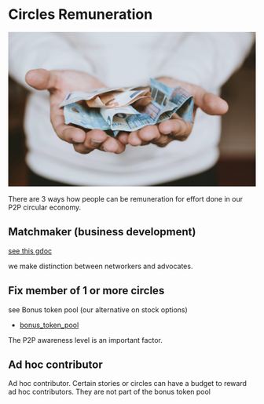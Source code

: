 
# Circles Remuneration

![](images/money.png)

There are 3 ways how people can be remuneration for effort done in our P2P circular economy.

## Matchmaker (business development)

[see this gdoc](https://docs.google.com/document/d/1iA4prSqVot8_6T420oFzd-5l9F_1Ot8jH1YYEbQ2UAI/edit)

we make distinction between networkers and advocates.

## Fix member of 1 or more circles

see Bonus token pool (our alternative on stock options)

- [bonus_token_pool](/collaboration/bonus_token_pool.md)

The P2P awareness level is an important factor.


## Ad hoc contributor

Ad hoc contributor.
Certain stories or circles can have a budget to reward ad hoc contributors.
They are not part of the bonus token pool
